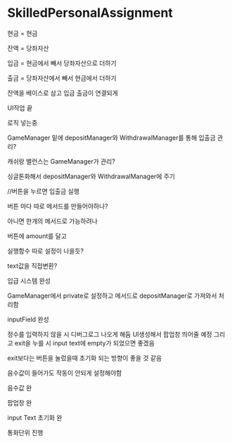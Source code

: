 # SkilledPersonalAssignment

현금 = 현금

잔액 = 당좌자산

입금 = 현금에서 빼서 당좌자산으로 더하기

출금 = 당좌자산에서 빼서 현금에서 더하기


잔액을 베이스로 삼고 입금 출금이 연결되게

UI작업 끝

로직 넣는중

GameManager 밑에 depositManager와 WithdrawalManager를 통해 입출금 관리?

캐쉬랑 밸런스는 GameManager가 관리?

싱글톤화해서 depositManager와 WithdrawalManager에 주기

//버튼을 누르면 입출금 실행

버튼 마다 따로 메서드를 만들어야하나?

아니면 한개의 메서드로 가능하려나

버튼에 amount를 달고 

실행함수 따로 설정이 나을듯?

text값을 직접변환? 

입급 시스템 완성

GameManager에서 private로 설정하고 메서드로 depositManager로 가져와서 처리함

inputField 완성

정수를 입력하지 않을 시 디버그로그 나오게 해둠 UI생성해서 팝업창 띄어줄 예정 그리고 exit을 누를 시 input text에 empty가 되었으면 좋겠음

exit보다는 버튼을 눌렀을때 초기화 되는 방향이 좋을 것 같음

음수값이 들어가도 작동이 안되게 설정해야함 

음수값 완

팝업창 완

input Text 초기화 완

통화단위 진행


